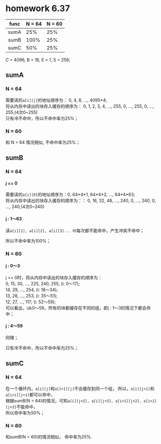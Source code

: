 # homework 6.37

|func	|N = 64|N = 60|
|:-:	|-|-|
|sumA	|25% |25%|
|sumB	|100%|25%|
|sumC	|50% |25%|

C = 4096, B = 16, E = 1, S = 256;  

## sumA
### N = 64
需要读的```a[i][j]```的地址顺序为： 0, 4, 8, ..., 4095\*4;  
将从内存中读出的块存入缓存的顺序为： 0, 1, 2, 3, 4, ..., 255, 0, ..., 255, 0, ..., 255;(4次0~255)  
只有冷不命中，所以不命中率为25%；  

### N = 60
和 N = 64 情况相似, 不命中率为25%；  

## sumB
### N = 64
#### j == 0
需要读的```a[i][0]```的地址顺序为：0, 64\*4\*1, 64\*4\*2, ..., 64\*4\*63;  
将从内存中读出的块存入缓存的顺序为：： 0, 16, 32, 48, ..., 240, 0, ..., 240, 0, ..., 240;(4次0~240)  
#### j : 1～63
读```a[i][1], a[i][2], a[i][3]... 时```每次都不能命中，产生冲突不命中；  

所以不命中率为100%；  

### N = 60
#### j : 0～3
j == 0时，将从内存中读出的块存入缓存的顺序为：  
0, 15, 30, ..., 225, 240, 255, (i: 0～17);  
14, 29, ..., 254, (i: 18～34);  
13, 28, ..., 253, (i: 35～51);  
12, 27, ..., 117; (i: 52～59);  
可以看出，i从0～59，所有的块都缓存在不同的组，即j : 1～3的情况下都会命中；  
#### j : 4～59
同理；  

只有冷不命中，所以不命中率为25%；  

## sumC
### N = 64
在一个循环内，```a[i][j]```和```a[i+1][j]```不会缓存到同一个组， 
所以，```a[i][j+1]```和```a[i+i][j+1]```都可以命中，  
根据sumB(N = 64)的情况，可知```a[i][j+2], a[i][j+3], a[i+1][j+2], a[i+1][j+3]```不能命中，  
所以命中率为50%；  

### N = 60
和sumB(N = 60)的情况相似， 命中率为25%.  